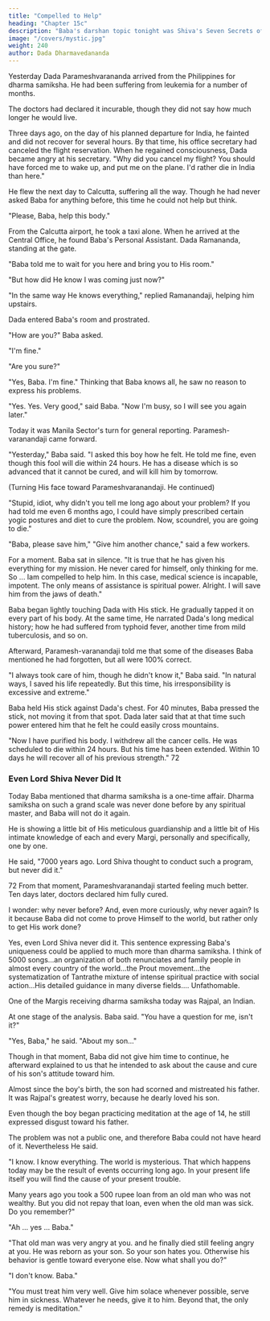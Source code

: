 ```yaml
---
title: "Compelled to Help"
heading: "Chapter 15c"
description: "Baba's darshan topic tonight was Shiva's Seven Secrets of Success"
image: "/covers/mystic.jpg"
weight: 240
author: Dada Dharmavedananda
---
```

 

Yesterday Dada Parameshvarananda arrived from the Philippines for dharma samiksha. He had been suffering from leukemia for a number of months.

The doctors had declared it incurable, though they did not say how much longer he would live. 

Three days ago, on the day of his planned departure for India, he fainted and did not recover for several hours. By that time, his office secretary had canceled the flight reservation. When he regained consciousness, Dada became angry at his secretary. "Why did you cancel my flight? You should have forced me to wake up, and put me on the plane. I'd rather die in India than here." 

He flew the next day to Calcutta, suffering all the way. Though he had never asked Baba for anything before, this time he could not help but think. 

"Please, Baba, help this body." 

From the Calcutta airport, he took a taxi alone. When he arrived at the Central Office, he found Baba's Personal Assistant. Dada Ramananda, standing at the gate. 

"Baba told me to wait for you here and bring you to His room." 

"But how did He know I was coming just now?" 

"In the same way He knows everything," replied Ramanandaji, helping him upstairs. 

Dada entered Baba's room and prostrated. 

"How are you?" Baba asked. 

"I'm fine." 

"Are you sure?" 

"Yes, Baba. I'm fine." Thinking that Baba knows all, he saw no reason to express his problems. 

"Yes. Yes. Very good," said Baba. "Now I'm busy, so I will see you again later." 

Today it was Manila Sector's turn for general reporting. Paramesh-varanandaji came forward. 

"Yesterday," Baba said. "I asked this boy how he felt. He told me fine, even though this fool will die within 24 hours. He has a disease which is so advanced that it cannot be cured, and will kill him by tomorrow. 

(Turning His face toward Parameshvaranandaji. He continued) 

"Stupid, idiot, why didn't you tell me long ago about your problem? If you had told me even 6 months ago, I could have simply prescribed certain yogic postures and diet to cure the problem. Now, scoundrel, you are going to die." 


"Baba, please save him," "Give him another chance," said a few workers. 

For a moment. Baba sat in silence. "It is true that he has given his everything for my mission. He never cared for himself, only thinking for me. So ... Iam compelled to help him. In this case, medical science is incapable, impotent. The only means of assistance is spiritual power. Alright. I will save him from the jaws of death." 

Baba began lightly touching Dada with His stick. He gradually tapped it on every part of his body. At the same time, He narrated Dada's long medical history; how he had suffered from typhoid fever, another time from mild tuberculosis, and so on. 

Afterward, Paramesh-varanandaji told me that some of the diseases Baba mentioned he had forgotten, but all were 100% correct. 

"I always took care of him, though he didn't know it," Baba said. "In natural ways, I saved his life repeatedly. But this time, his irresponsibility is excessive and extreme." 

Baba held His stick against Dada's chest. For 40 minutes, Baba pressed the stick, not moving it from that spot. Dada later said that at that time such power entered him that he felt he could easily cross mountains. 

"Now I have purified his body. I withdrew all the cancer cells. He was scheduled to die within 24 hours. But his time has been extended. Within 10 days he will recover all of his previous strength." 72 


### Even Lord Shiva Never Did It 

Today Baba mentioned that dharma samiksha is a one-time affair. Dharma samiksha on such a grand scale was never done before by any spiritual master, and Baba will not do it again. 

He is showing a little bit of His meticulous guardianship and a little bit of His intimate knowledge of each and every Margi, personally and specifically, one by one. 

He said, "7000 years ago. Lord Shiva thought to conduct such a program, but never did it." 


72 From that moment, Parameshvaranandaji started feeling much better. Ten days later, doctors 
declared him fully cured. 

I wonder: why never before? And, even more curiously, why never again? Is it because Baba did not come to prove Himself to the world, but rather only to get His work done? 

Yes, even Lord Shiva never did it. This sentence expressing Baba's 
uniqueness could be applied to much more than dharma samiksha. I think of 
5000 songs...an organization of both renunciates and family people in almost 
every country of the world...the Prout movement...the systematization of 
Tantrathe mixture of intense spiritual practice with social action...His detailed 
guidance in many diverse fields.... Unfathomable. 


One of the Margis receiving dharma samiksha today was Rajpal, an Indian. 

At one stage of the analysis. Baba said. "You have a question for me, isn't it?" 

"Yes, Baba," he said. "About my son..." 

Though in that moment, Baba did not give him time to continue, he afterward explained to us that he intended to ask about the cause and cure of his son's attitude toward him. 

Almost since the boy's birth, the son had scorned and mistreated his father. It was Rajpal's greatest worry, because he dearly loved his son. 

Even though the boy began practicing meditation at the age of 14, he still expressed disgust toward his father. 

The problem was not a public one, and therefore Baba could not have heard of it. Nevertheless He said. 

"I know. I know everything. The world is mysterious. That which happens today may be the result of events occurring long ago. In your present life itself you will find the cause of your present trouble. 

Many years ago you took a 500 rupee loan from an old man who was not wealthy. But you did not repay that loan, even when the old man was sick. Do you remember?" 

"Ah ... yes ... Baba." 

"That old man was very angry at you. and he finally died still feeling angry at you. He was reborn as your son. So your son hates you. Otherwise his behavior is gentle toward everyone else. Now what shall you do?" 

"I don't know. Baba." 

"You must treat him very well. Give him solace whenever possible, serve him in sickness. Whatever he needs, give it to him. Beyond that, the only remedy is meditation."


